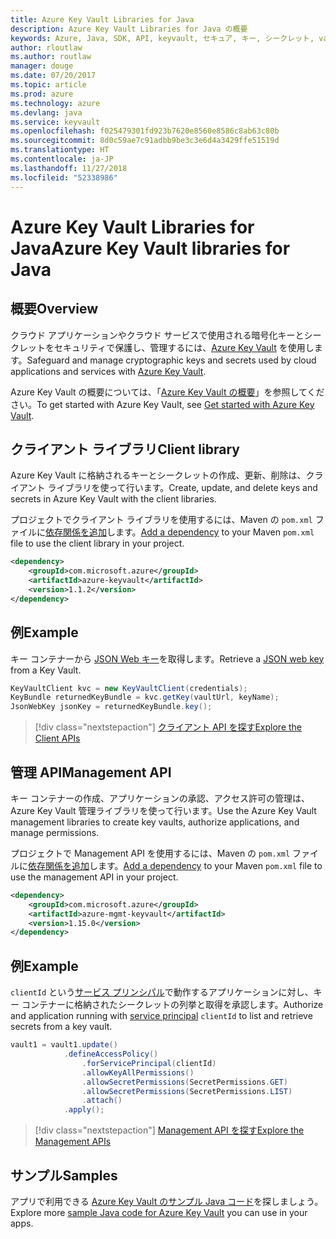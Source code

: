 ```yaml
---
title: Azure Key Vault Libraries for Java
description: Azure Key Vault Libraries for Java の概要
keywords: Azure, Java, SDK, API, keyvault, セキュア, キー, シークレット, vault
author: rloutlaw
ms.author: routlaw
manager: douge
ms.date: 07/20/2017
ms.topic: article
ms.prod: azure
ms.technology: azure
ms.devlang: java
ms.service: keyvault
ms.openlocfilehash: f025479301fd923b7620e8560e8586c8ab63c80b
ms.sourcegitcommit: 8d0c59ae7c91adbb9be3c3e6d4a3429ffe51519d
ms.translationtype: HT
ms.contentlocale: ja-JP
ms.lasthandoff: 11/27/2018
ms.locfileid: "52338986"
---
```

# <a name="azure-key-vault-libraries-for-java"></a><span data-ttu-id="e7920-104">Azure Key Vault Libraries for Java</span><span class="sxs-lookup"><span data-stu-id="e7920-104">Azure Key Vault libraries for Java</span></span>

## <a name="overview"></a><span data-ttu-id="e7920-105">概要</span><span class="sxs-lookup"><span data-stu-id="e7920-105">Overview</span></span>

<span data-ttu-id="e7920-106">クラウド アプリケーションやクラウド サービスで使用される暗号化キーとシークレットをセキュリティで保護し、管理するには、[Azure Key Vault](/azure/key-vault/) を使用します。</span><span class="sxs-lookup"><span data-stu-id="e7920-106">Safeguard and manage cryptographic keys and secrets used by cloud applications and services with [Azure Key Vault](/azure/key-vault/).</span></span>

<span data-ttu-id="e7920-107">Azure Key Vault の概要については、「[Azure Key Vault の概要](/azure/key-vault/key-vault-get-started)」を参照してください。</span><span class="sxs-lookup"><span data-stu-id="e7920-107">To get started with Azure Key Vault, see [Get started with Azure Key Vault](/azure/key-vault/key-vault-get-started).</span></span>

## <a name="client-library"></a><span data-ttu-id="e7920-108">クライアント ライブラリ</span><span class="sxs-lookup"><span data-stu-id="e7920-108">Client library</span></span>

<span data-ttu-id="e7920-109">Azure Key Vault に格納されるキーとシークレットの作成、更新、削除は、クライアント ライブラリを使って行います。</span><span class="sxs-lookup"><span data-stu-id="e7920-109">Create, update, and delete keys and secrets in Azure Key Vault with the client libraries.</span></span>

<span data-ttu-id="e7920-110">プロジェクトでクライアント ライブラリを使用するには、Maven の `pom.xml` ファイルに[依存関係を追加](https://maven.apache.org/guides/getting-started/index.html#How_do_I_use_external_dependencies)します。</span><span class="sxs-lookup"><span data-stu-id="e7920-110">[Add a dependency](https://maven.apache.org/guides/getting-started/index.html#How_do_I_use_external_dependencies) to your Maven `pom.xml` file to use the client library in your project.</span></span>  

```XML
<dependency>
    <groupId>com.microsoft.azure</groupId>
    <artifactId>azure-keyvault</artifactId>
    <version>1.1.2</version>
</dependency>
```   

## <a name="example"></a><span data-ttu-id="e7920-111">例</span><span class="sxs-lookup"><span data-stu-id="e7920-111">Example</span></span>

<span data-ttu-id="e7920-112">キー コンテナーから [JSON Web キー](https://tools.ietf.org/html/draft-ietf-jose-json-web-key-18)を取得します。</span><span class="sxs-lookup"><span data-stu-id="e7920-112">Retrieve a [JSON web key](https://tools.ietf.org/html/draft-ietf-jose-json-web-key-18) from a Key Vault.</span></span>

```java
KeyVaultClient kvc = new KeyVaultClient(credentials);
KeyBundle returnedKeyBundle = kvc.getKey(vaultUrl, keyName);
JsonWebKey jsonKey = returnedKeyBundle.key();
```

> [!div class="nextstepaction"]
> [<span data-ttu-id="e7920-113">クライアント API を探す</span><span class="sxs-lookup"><span data-stu-id="e7920-113">Explore the Client APIs</span></span>](/java/api/overview/azure/keyvault/client)


## <a name="management-api"></a><span data-ttu-id="e7920-114">管理 API</span><span class="sxs-lookup"><span data-stu-id="e7920-114">Management API</span></span>

<span data-ttu-id="e7920-115">キー コンテナーの作成、アプリケーションの承認、アクセス許可の管理は、Azure Key Vault 管理ライブラリを使って行います。</span><span class="sxs-lookup"><span data-stu-id="e7920-115">Use the Azure Key Vault management libraries to create key vaults, authorize applications, and manage permissions.</span></span> 

<span data-ttu-id="e7920-116">プロジェクトで Management API を使用するには、Maven の `pom.xml` ファイルに[依存関係を追加](https://maven.apache.org/guides/getting-started/index.html#How_do_I_use_external_dependencies)します。</span><span class="sxs-lookup"><span data-stu-id="e7920-116">[Add a dependency](https://maven.apache.org/guides/getting-started/index.html#How_do_I_use_external_dependencies) to your Maven `pom.xml` file to use the management API in your project.</span></span>  

```XML
<dependency>
    <groupId>com.microsoft.azure</groupId>
    <artifactId>azure-mgmt-keyvault</artifactId>
    <version>1.15.0</version>
</dependency>
```

## <a name="example"></a><span data-ttu-id="e7920-117">例</span><span class="sxs-lookup"><span data-stu-id="e7920-117">Example</span></span>

<span data-ttu-id="e7920-118">`clientId` という[サービス プリンシパル](/azure/azure-resource-manager/resource-group-create-service-principal-portal)で動作するアプリケーションに対し、キー コンテナーに格納されたシークレットの列挙と取得を承認します。</span><span class="sxs-lookup"><span data-stu-id="e7920-118">Authorize and application running with [service principal](/azure/azure-resource-manager/resource-group-create-service-principal-portal) `clientId` to list and retrieve secrets from a key vault.</span></span> 

```java
vault1 = vault1.update()
            .defineAccessPolicy()
                .forServicePrincipal(clientId)
                .allowKeyAllPermissions()
                .allowSecretPermissions(SecretPermissions.GET)
                .allowSecretPermissions(SecretPermissions.LIST)
                .attach()
            .apply();
```

> [!div class="nextstepaction"]
> [<span data-ttu-id="e7920-119">Management API を探す</span><span class="sxs-lookup"><span data-stu-id="e7920-119">Explore the Management APIs</span></span>](/java/api/overview/azure/keyvault/management)


## <a name="samples"></a><span data-ttu-id="e7920-120">サンプル</span><span class="sxs-lookup"><span data-stu-id="e7920-120">Samples</span></span>

<span data-ttu-id="e7920-121">アプリで利用できる [Azure Key Vault のサンプル Java コード](https://azure.microsoft.com/resources/samples/?platform=java&term=key+vault)を探しましょう。</span><span class="sxs-lookup"><span data-stu-id="e7920-121">Explore more [sample Java code for Azure Key Vault](https://azure.microsoft.com/resources/samples/?platform=java&term=key+vault) you can use in your apps.</span></span>
